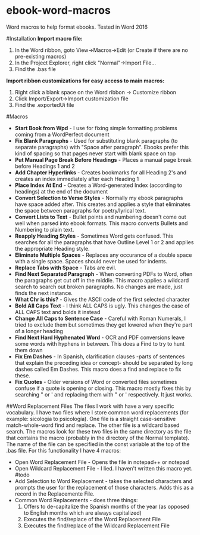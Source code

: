 # ebook-word-macros
Word macros to help format ebooks. Tested in Word 2016

#Installation
**Import macro file:**
1. In the Word ribbon, goto View->Macros->Edit (or Create if there are no pre-existing macros)
2. In the Project Explorer, right click "Normal"->Import File...
3. Find the .bas file

**Import ribbon customizations for easy access to main macros:**
1. Right click a blank space on the Word ribbon -> Customize ribbon
2. Click Import/Export->Import customization file
3. Find the .exportedUi file

#Macros
* **Start Book from Wpd** - I use for fixing simple formatting problems coming from a WordPerfect document
* **Fix Blank Paragraphs** - Used for substituting blank paragraphs (to separate paragraphs) with "Space after paragraph". Ebooks prefer this kind of spacing so that pages never start with blank space on top
* **Put Manual Page Break Before Headings** - Places a manual page break before Headings 1 and 2
* **Add Chapter Hyperlinks** - Creates bookmarks for all Heading 2's and creates an index immediately after each Heading 1
* **Place Index At End** - Creates a Word-generated Index (according to headings) at the end of the document
* **Convert Selection to Verse Styles** - Normally my ebook paragraphs have space added after. This creates and applies a style that eliminates the space between paragraphs for poetry/lyrical text.
* **Convert Lists to Text** - Bullet points and numbering doesn't come out well when parsed into ebook formats. This macro converts Bullets and Numbering to plain text.
* **Reapply Heading Styles** - Sometimes Word gets confused. This searches for all the paragraphs that have Outline Level 1 or 2 and applies the appropriate Heading style.
* **Eliminate Multiple Spaces** - Replaces any occurance of a double space with a single space. Spaces should never be used for indents.
* **Replace Tabs with Space** - Tabs are evil.
* **Find Next Separated Paragraph** - When converting PDFs to Word, often the paragraphs get cut off in the middle. This macro applies a wildcard search to search out broken paragraphs. No changes are made, just finds the next instance.
* **What Chr is this?** - Gives the ASCII code of the first selected character
* **Bold All Caps Text** - I think ALL CAPS is ugly. This changes the case of ALL CAPS text and bolds it instead
* **Change All Caps to Sentence Case** - Careful with Roman Numerals, I tried to exclude them but sometimes they get lowered when they're part of a longer heading
* **Find Next Hard Hyphenated Word** - OCR and PDF conversions leave some words with hyphens in between. This does a Find to try to hunt them down
* **Fix Em Dashes** - In Spanish, clarification clauses -parts of sentences that explain the preceding idea or concept- should be separated by long dashes called Em Dashes. This macro does a find and replace to fix these.
* **Fix Quotes** - Older versions of Word or converted files sometimes confuse if a quote is opening or closing. This macro mostly fixes this by searching " or ' and replacing them with " or ' respectively. It just works.

##Word Replacement Files
The files I work with have a very specific vocabulary. I have two files where I store common word replacements (for example: sicologia to psicología). One file is a straight case-sensitive match-whole-word find and replace. The other file is a wildcard based search. The macros look for these two files in the same directory as the file that contains the macro (probably in the directory of the Normal template). The name of the file can be specified in the const variable at the top of the .bas file. For this functionality I have 4 macros:
* Open Word Replacement File - Opens the file in notepad++ or notepad
* Open Wildcard Replacement File - I lied. I haven't written this macro yet. #todo
* Add Selection to Word Replacement - takes the selected characters and prompts the user for the replacement of those characters. Adds this as a record in the Replacemente File.
* Common Word Replacements - does three things:
  1. Offers to de-capitalize the Spanish months of the year (as opposed to English months which are always capitalized)
  2. Executes the find/replace of the Word Replacement File
  3. Executes the find/replace of the Wildcard Replacement File

